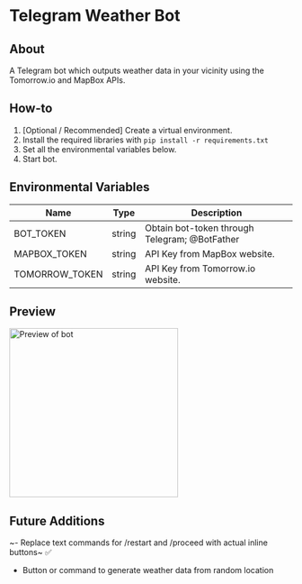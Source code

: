 # Telegram Weather Bot

## About
A Telegram bot which outputs weather data in your vicinity using the Tomorrow.io and MapBox APIs.

## How-to
1. [Optional / Recommended] Create a virtual environment.
2. Install the required libraries with `pip install -r requirements.txt`
3. Set all the environmental variables below.
4. Start bot.

## Environmental Variables
| Name                  | Type   |  Description                                  |
|-----------------------|--------|-----------------------------------------------|
| BOT_TOKEN             | string | Obtain bot-token through Telegram; @BotFather |
| MAPBOX_TOKEN          | string | API Key from MapBox website.                  |
| TOMORROW_TOKEN        | string | API Key from Tomorrow.io website.             |

## Preview
<!-- Resize image to 500px wide -->
<img src="https://i.ibb.co/P9dSSzP/PNG-image-1-A89-DD58-E0-F9-1.png" alt="Preview of bot" width="300" height="auto">

## Future Additions
~- Replace text commands for /restart and /proceed with actual inline buttons~ ✅
- Button or command to generate weather data from random location
